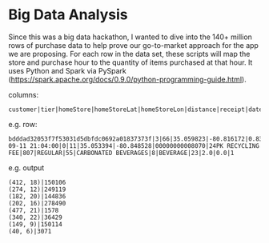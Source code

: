 # Big Data Analysis

Since this was a big data hackathon, I wanted to dive into the 140+ million rows of purchase data to help prove our go-to-market approach for the app we are proposing. For each row in the data set, these scripts will map the store and purchase hour to the quantity of items purchased at that hour. It uses Python and Spark via PySpark (https://spark.apache.org/docs/0.9.0/python-programming-guide.html).

columns:
```
customer|tier|homeStore|homeStoreLat|homeStoreLon|distance|receipt|datetime|onlineFlag|store|storeLat|storeLon|upc|desc|mupc|subcat|subcat_num|cat|cat_num|dept|dept_num|sales|discount|quantity
```

e.g. row:
```
bdddad32053f7f53031d5dbfdc0692a01837373f|3|66|35.059823|-80.816172|0.8398516561798964|dd4b97177ebb1ea7b6732cc585ac8d0992ae1f87|2014-09-11 21:04:00|0|11|35.053394|-80.848528|00000000008070|24PK RECYCLING FEE|807|REGULAR|55|CARBONATED BEVERAGES|8|BEVERAGE|23|2.0|0.0|1

```

e.g. output
```
(412, 18)|150106
(274, 12)|249119
(182, 20)|144836
(202, 16)|278490
(477, 21)|1578
(340, 22)|36429
(149, 9)|150114
(40, 6)|3071
```
